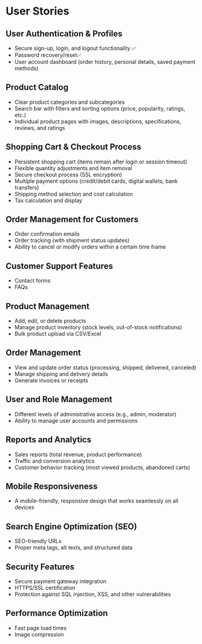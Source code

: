 # User Stories

## User Authentication & Profiles

- Secure sign-up, login, and logout functionality ✅
- Password recovery/reset✅
- User account dashboard (order history, personal details, saved payment methods)

## Product Catalog

- Clear product categories and subcategories
- Search bar with filters and sorting options (price, popularity, ratings, etc.)
- Individual product pages with images, descriptions, specifications, reviews, and ratings

## Shopping Cart & Checkout Process

- Persistent shopping cart (items remain after login or session timeout)
- Flexible quantity adjustments and item removal
- Secure checkout process (SSL encryption)
- Multiple payment options (credit/debit cards, digital wallets, bank transfers)
- Shipping method selection and cost calculation
- Tax calculation and display

## Order Management for Customers

- Order confirmation emails
- Order tracking (with shipment status updates)
- Ability to cancel or modify orders within a certain time frame

## Customer Support Features

- Contact forms
- FAQs

## Product Management

- Add, edit, or delete products
- Manage product inventory (stock levels, out-of-stock notifications)
- Bulk product upload via CSV/Excel

## Order Management

- View and update order status (processing, shipped, delivered, canceled)
- Manage shipping and delivery details
- Generate invoices or receipts

## User and Role Management

- Different levels of administrative access (e.g., admin, moderator)
- Ability to manage user accounts and permissions

## Reports and Analytics

- Sales reports (total revenue, product performance)
- Traffic and conversion analytics
- Customer behavior tracking (most viewed products, abandoned carts)

## Mobile Responsiveness

- A mobile-friendly, responsive design that works seamlessly on all devices

## Search Engine Optimization (SEO)

- SEO-friendly URLs
- Proper meta tags, alt texts, and structured data

## Security Features

- Secure payment gateway integration
- HTTPS/SSL certification
- Protection against SQL injection, XSS, and other vulnerabilities

## Performance Optimization

- Fast page load times
- Image compression
